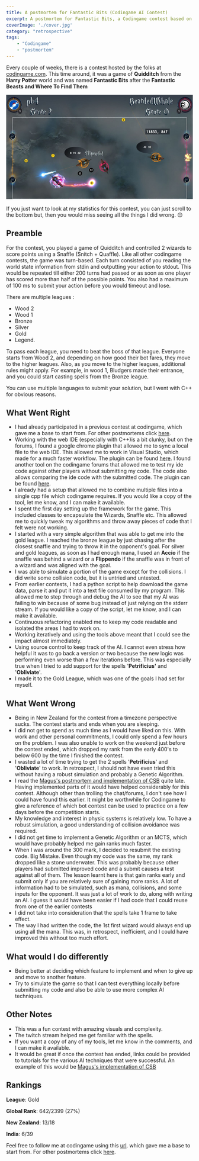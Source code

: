 ```yaml
---
title: A postmortem for Fantastic Bits (Codingame AI Contest)
excerpt: A postmortem for Fantastic Bits, a Codingame contest based on Quidditch from Harry Potter.
coverImage: './cover.jpg'
category: "retrospective"
tags:
    - "Codingame"
    - "postmortem"
---
```


Every couple of weeks, there is a contest hosted by the folks at [codingame.com](http://www.codingame.com). This time around, it was a game of **Quidditch** from the **Harry Potter** world and was named **Fantastic Bits** after the **Fantastic Beasts and Where To Find Them**

![Fantastic Bits](./cover.jpg)

If you just want to look at my statistics for this contest, you can just scroll to the bottom but, then you would miss seeing all the things I did wrong. 😊

## Preamble

For the contest, you played a game of Quidditch and controlled 2 wizards to score points using a Snaffle (Snitch + Quaffle). Like all other codingame contests, the game was turn-based. Each turn consisted of you reading the world state information from stdin and outputting your action to stdout. This would be repeated till either 200 turns had passed or as soon as one player has scored more than half of the possible points. You also had a maximum of 100 ms to submit your action before you would timeout and lose.

There are multiple leagues :

-   Wood 2
-   Wood 1
-   Bronze
-   Silver
-   Gold
-   Legend.

To pass each league, you need to beat the boss of that league. Everyone starts from Wood 2, and depending on how good their bot fares, they move to the higher leagues. Also, as you move to the higher leagues, additional rules might apply. For example, in wood 1, Bludgers made their entrance, and you could start casting spells from the Bronze league.

You can use multiple languages to submit your solution, but I went with C++ for obvious reasons.

## What Went Right

-   I had already participated in a previous contest at codingame, which gave me a base to start from. For other postmortems click [here](/tags/codingame).
-   Working with the web IDE (especially with C++)is a bit clunky, but on the forums, I found a google chrome plugin that allowed me to sync a local file to the web IDE. This allowed me to work in Visual Studio, which made for a much faster workflow. The plugin can be found [here](https://www.codingame.com/forum/t/codingame-sync-beta/614/65). I found another tool on the codingame forums that allowed me to test my ide code against other players without submitting my code. The code also allows comparing the ide code with the submitted code. The plugin can be found [here](https://www.codingame.com/forum/t/introducing-cg-spunk/1895).
-   I already had a setup that allowed me to combine multiple files into a single cpp file which codingame requires. If you would like a copy of the tool, let me know, and I can make it available.
-   I spent the first day setting up the framework for the game. This included classes to encapsulate the Wizards, Snaffle etc. This allowed me to quickly tweak my algorithms and throw away pieces of code that I felt were not working.
-   I started with a very simple algorithm that was able to get me into the gold league. I reached the bronze league by just chasing after the closest snaffle and trying to throw it in the opponent's goal. For silver and gold leagues, as soon as I had enough mana, I used an **Accio** if the snaffle was behind a wizard or a **Flippendo** if the snaffle was in front of a wizard and was aligned with the goal.
-   I was able to simulate a portion of the game except for the collisions. I did write some collision code, but it is untried and untested.
-   From earlier contests, I had a python script to help download the game data, parse it and put it into a text file consumed by my program. This allowed me to step through and debug the AI to see that my AI was failing to win because of some bug instead of just relying on the stderr stream. If you would like a copy of the script, let me know, and I can make it available.
-   Continuous refactoring enabled me to keep my code readable and isolated the areas I had to work on.
-   Working iteratively and using the tools above meant that I could see the impact almost immediately.
-   Using source control to keep track of the AI. I cannot even stress how helpful it was to go back a version or two because the new logic was performing even worse than a few iterations before. This was especially true when I tried to add support for the spells '**Petrificius'** and '**Obliviate**'.
-   I made it to the Gold League, which was one of the goals I had set for myself.

## What Went Wrong

-   Being in New Zealand for the contest from a timezone perspective sucks. The contest starts and ends when you are sleeping.
-   I did not get to spend as much time as I would have liked on this. With work and other personal commitments, I could only spend a few hours on the problem. I was also unable to work on the weekend just before the contest ended, which dropped my rank from the early 400's to below 600 by the time I finished the contest.
-   I wasted a lot of time trying to get the 2 spells '**Petrificius**' and '**Obliviate**' to work. In retrospect, I should not have even tried this without having a robust simulation and probably a Genetic Algorithm.
-   I read the [Magus's postmortem and implementation of CSB](http://files.magusgeek.com/csb/csb_en.html) quite late. Having implemented parts of it would have helped considerably for this contest. Although other than trolling the chat/forums, I don't see how I could have found this earlier. It might be worthwhile for Codingame to give a reference of which bot contest can be used to practice on a few days before the competition starts.
-   My knowledge and interest in physic systems is relatively low. To have a robust simulation, a good understanding of collision avoidance was required.
-   I did not get time to implement a Genetic Algorithm or an MCTS, which would have probably helped me gain ranks much faster.
-   When I was around the 300 mark, I decided to resubmit the existing code. Big Mistake. Even though my code was the same, my rank dropped like a stone underwater. This was probably because other players had submitted improved code and a submit causes a test against all of them. The lesson learnt here is that gain ranks early and submit only if you are relatively sure of gaining more ranks. A lot of information had to be simulated, such as mana, collisions, and some inputs for the opponent. It was just a lot of work to do, along with writing an AI. I guess it would have been easier if I had code that I could reuse from one of the earlier contests
-   I did not take into consideration that the spells take 1 frame to take effect.
-   The way I had written the code, the 1st first wizard would always end up using all the mana. This was, in retrospect, inefficient, and I could have improved this without too much effort.

## What would I do differently

-   Being better at deciding which feature to implement and when to give up and move to another feature.
-   Try to simulate the game so that I can test everything locally before submitting my code and also be able to use more complex AI techniques.

## Other Notes

-   This was a fun contest with amazing visuals and complexity.
-   The twitch stream helped me get familiar with the spells.
-   If you want a copy of any of my tools, let me know in the comments, and I can make it available.
-   It would be great if once the contest has ended, links could be provided to tutorials for the various AI techniques that were successful. An example of this would be [Magus's implementation of CSB](http://files.magusgeek.com/csb/csb_en.html)

## Rankings

**League**: Gold

**Global Rank**: 642/2399 (27%)

**New Zealand**: 13/18

**India**: 6/39

Feel free to follow me at codingame using this [url](https://www.codingame.com/servlet/urlinvite?u=1506970). which gave me a base to start from. For other postmortems click [here](/tags/codingame).
